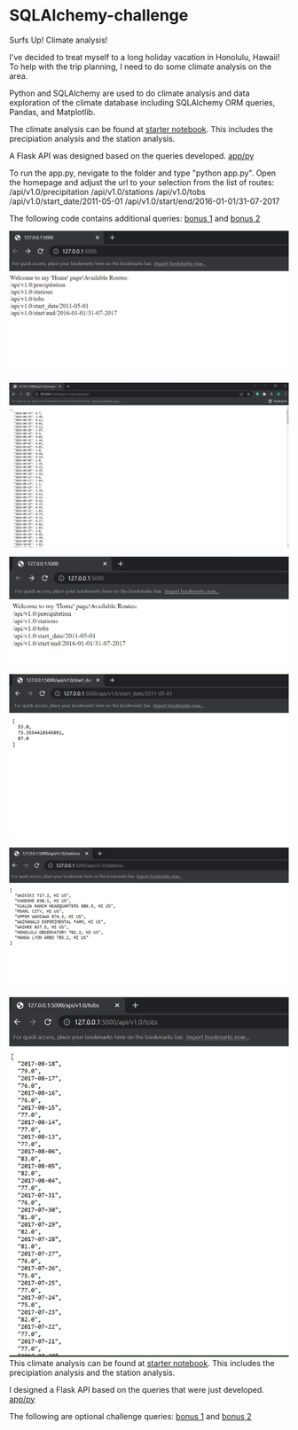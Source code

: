 # SQLAlchemy-challenge
Surfs Up!  Climate analysis!

I've decided to treat myself to a long holiday vacation in Honolulu, Hawaii! To help with the trip planning, I need to do some climate analysis on the area. 

Python and SQLAlchemy are used to do climate analysis and data exploration of the climate database including SQLAlchemy ORM queries, Pandas, and Matplotlib.

The climate analysis can be found at [starter notebook](/main/climate_starter.ipynb). This includes the precipiation analysis and the station analysis.

A Flask API was designed based on the queries developed. [app/py](/main/app.py)

To run the app.py, nevigate to the folder and type "python app.py".
Open the homepage and adjust the url to your selection from the list of routes:
/api/v1.0/precipitation
/api/v1.0/stations
/api/v1.0/tobs
/api/v1.0/start_date/2011-05-01
/api/v1.0/start/end/2016-01-01/31-07-2017

The following code contains additional queries: 
[bonus 1](./temp_analysis_bonus_1_starter.ipynb) and [bonus 2](./temp_analysis_bonus_2_starter.ipynb)

![Home Page](./images/homepage.png)

![Precipitaion](./images/precipitation.png)

![Start End](./images/start-end.png)

![Start Date](./images/startdate.png)

![Stations](./images/stations.png)

![Tobs](./images/tobs.png)
This climate analysis can be found at [starter notebook](./climate_starter.ipynb). This includes the precipiation analysis and the station analysis.

I designed a Flask API based on the queries that were just developed. [app/py](./app.py)

The following are optional challenge queries: 
[bonus 1](./temp_analysis_bonus_1_starter.ipynb) and [bonus 2](./temp_analysis_bonus_2_starter.ipynb)
